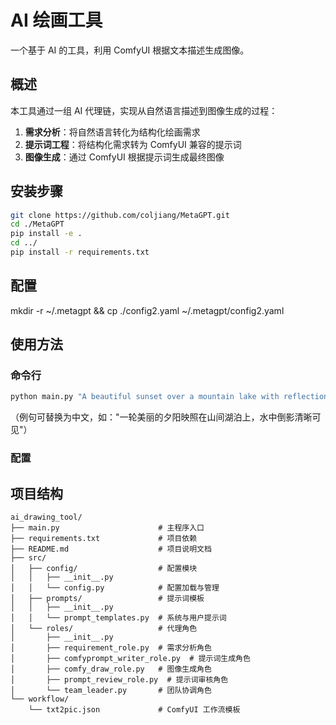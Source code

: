 # AI 绘画工具

一个基于 AI 的工具，利用 ComfyUI 根据文本描述生成图像。

## 概述

本工具通过一组 AI 代理链，实现从自然语言描述到图像生成的过程：

1. **需求分析**：将自然语言转化为结构化绘画需求
2. **提示词工程**：将结构化需求转为 ComfyUI 兼容的提示词
3. **图像生成**：通过 ComfyUI 根据提示词生成最终图像




## 安装步骤

```bash
git clone https://github.com/coljiang/MetaGPT.git
cd ./MetaGPT
pip install -e .
cd ../
pip install -r requirements.txt

```
## 配置 
mkdir -r  ~/.metagpt  && cp ./config2.yaml ~/.metagpt/config2.yaml
## 使用方法

### 命令行

```bash
python main.py "A beautiful sunset over a mountain lake with reflections in the water"
```
（例句可替换为中文，如："一轮美丽的夕阳映照在山间湖泊上，水中倒影清晰可见"）

### 配置

## 项目结构

```
ai_drawing_tool/
├── main.py                      # 主程序入口
├── requirements.txt             # 项目依赖
├── README.md                    # 项目说明文档
├── src/
│   ├── config/                  # 配置模块
│   │   ├── __init__.py
│   │   └── config.py            # 配置加载与管理
│   ├── prompts/                 # 提示词模板
│   │   ├── __init__.py
│   │   └── prompt_templates.py  # 系统与用户提示词
│   └── roles/                   # 代理角色
│       ├── __init__.py
│       ├── requirement_role.py  # 需求分析角色
│       ├── comfyprompt_writer_role.py  # 提示词生成角色
│       ├── comfy_draw_role.py   # 图像生成角色
│       ├── prompt_review_role.py  # 提示词审核角色
│       └── team_leader.py       # 团队协调角色
└── workflow/
    └── txt2pic.json             # ComfyUI 工作流模板
```


